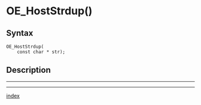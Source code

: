 # OE_HostStrdup()



## Syntax

    OE_HostStrdup(
        const char * str);
## Description 

---
***
[index](index.md)

